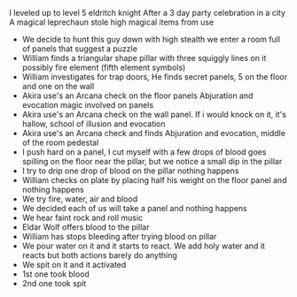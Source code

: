 
I leveled up to level 5 eldritch knight
After a 3 day party celebration in a city
A magical leprechaun stole high magical items from use
- We decide to hunt this guy down with high stealth we enter a room full of panels that suggest a puzzle
- William finds a triangular shape pillar with three squiggly lines on it possibly fire element (fifth element symbols)
- William investigates for trap doors, He finds secret panels, 5 on the floor and one on the wall
- Akira use's an Arcana check on the floor panels Abjuration and evocation magic involved on panels
- Akira use's an Arcana check on the wall panel. If i would knock on it, it's hallow, school of illusion and evocation
- Akira use's an Arcana check and finds Abjuration and evocation, middle of the room pedestal 
- I push hard on a panel, I cut myself with a few drops of blood goes spilling on the floor near the pillar, but we notice a small dip in the pillar
- I try to drip one drop of blood on the pillar nothing happens
- William checks on plate by placing half his weight on the floor panel and nothing happens
- We try fire, water, air and blood
- We decided each of us will take a panel and nothing happens
- We hear faint rock and roll music 
- Eldar Wolf offers blood to the pillar
- William has stops bleeding after trying blood on pillar
- We pour water on it and it starts to react. We add holy water and it reacts but both actions barely do anything
- We spit on it and it activated
- 1st one took blood
- 2nd one took spit